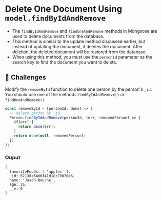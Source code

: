 # Delete One Document Using `model.findByIdAndRemove`
- The `findByIdAndRemove` and `findOneAndRemove` methods in Mongoose are used to delete documents from the database.
- This method is similar to the update method discussed earlier, but instead of updating the document, it deletes the document. After deletion, the deleted document will be restored from the database.
- When using this method, you must use the `personId` parameter as the search key to find the document you want to delete.

## 🎯 Challenges
Modify the `removeById` function to delete one person by the person's `_id`. You should use one of the methods `findByIdAndRemove()` or `findOneAndRemove()`.

```js
const removeById = (personId, done) => {
  // delete person by _id
  Person.findByIdAndRemove(personId, (err, removedPerson) => {
    if(err) {
      return done(err);
    }
    return done(null, removedPerson);
  });
};
```

### Ouput
```shell
{
  favoriteFoods: [ 'apples' ],
  _id: 6713da5466341d18c79070e6,
  name: 'Jason Bourne',
  age: 36,
  __v: 0
}
```

